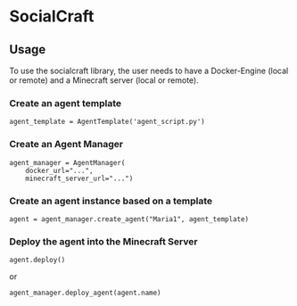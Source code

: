 # SocialCraft

## Usage

To use the socialcraft library, the user needs to have a Docker-Engine (local or remote) and a Minecraft server (local or remote).

### Create an agent template
```
agent_template = AgentTemplate('agent_script.py')
```

### Create an Agent Manager
```
agent_manager = AgentManager(
    docker_url="...", 
    minecraft_server_url="...")
```

### Create an agent instance based on a template
```
agent = agent_manager.create_agent("Maria1", agent_template)
```

### Deploy the agent into the Minecraft Server
```
agent.deploy() 
```
or 
```
agent_manager.deploy_agent(agent.name)
```
